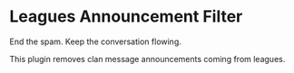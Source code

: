 # Leagues Announcement Filter
End the spam. Keep the conversation flowing.

This plugin removes clan message announcements coming from leagues. 
